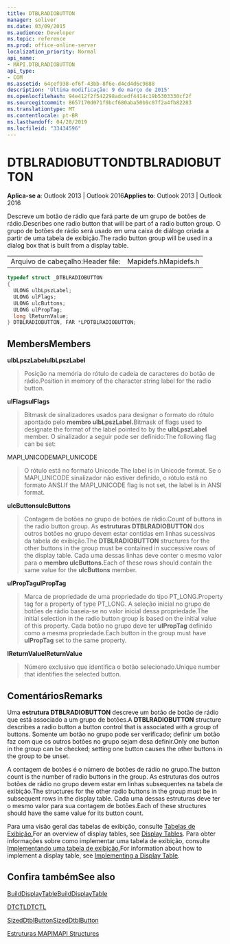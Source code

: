 ```yaml
---
title: DTBLRADIOBUTTON
manager: soliver
ms.date: 03/09/2015
ms.audience: Developer
ms.topic: reference
ms.prod: office-online-server
localization_priority: Normal
api_name:
- MAPI.DTBLRADIOBUTTON
api_type:
- COM
ms.assetid: 64cef938-ef6f-43bb-8f6e-d4cd4d6c9888
description: 'Última modificação: 9 de março de 2015'
ms.openlocfilehash: 94e412f2f542298adcedf4414c19b5303330cf2f
ms.sourcegitcommit: 8657170d071f9bcf680aba50b9c07f2a4fb82283
ms.translationtype: MT
ms.contentlocale: pt-BR
ms.lasthandoff: 04/28/2019
ms.locfileid: "33434596"
---
```

# <a name="dtblradiobutton"></a><span data-ttu-id="07cbd-103">DTBLRADIOBUTTON</span><span class="sxs-lookup"><span data-stu-id="07cbd-103">DTBLRADIOBUTTON</span></span>

  
  
<span data-ttu-id="07cbd-104">**Aplica-se a**: Outlook 2013 | Outlook 2016</span><span class="sxs-lookup"><span data-stu-id="07cbd-104">**Applies to**: Outlook 2013 | Outlook 2016</span></span> 
  
<span data-ttu-id="07cbd-105">Descreve um botão de rádio que fará parte de um grupo de botões de rádio.</span><span class="sxs-lookup"><span data-stu-id="07cbd-105">Describes one radio button that will be part of a radio button group.</span></span> <span data-ttu-id="07cbd-106">O grupo de botões de rádio será usado em uma caixa de diálogo criada a partir de uma tabela de exibição.</span><span class="sxs-lookup"><span data-stu-id="07cbd-106">The radio button group will be used in a dialog box that is built from a display table.</span></span>
  
|||
|:-----|:-----|
|<span data-ttu-id="07cbd-107">Arquivo de cabeçalho:</span><span class="sxs-lookup"><span data-stu-id="07cbd-107">Header file:</span></span>  <br/> |<span data-ttu-id="07cbd-108">Mapidefs.h</span><span class="sxs-lookup"><span data-stu-id="07cbd-108">Mapidefs.h</span></span>  <br/> |
   
```cpp
typedef struct _DTBLRADIOBUTTON
{
  ULONG ulbLpszLabel;
  ULONG ulFlags;
  ULONG ulcButtons;
  ULONG ulPropTag;
  long lReturnValue;
} DTBLRADIOBUTTON, FAR *LPDTBLRADIOBUTTON;

```

## <a name="members"></a><span data-ttu-id="07cbd-109">Members</span><span class="sxs-lookup"><span data-stu-id="07cbd-109">Members</span></span>

 <span data-ttu-id="07cbd-110">**ulbLpszLabel**</span><span class="sxs-lookup"><span data-stu-id="07cbd-110">**ulbLpszLabel**</span></span>
  
> <span data-ttu-id="07cbd-111">Posição na memória do rótulo de cadeia de caracteres do botão de rádio.</span><span class="sxs-lookup"><span data-stu-id="07cbd-111">Position in memory of the character string label for the radio button.</span></span>
    
 <span data-ttu-id="07cbd-112">**ulFlags**</span><span class="sxs-lookup"><span data-stu-id="07cbd-112">**ulFlags**</span></span>
  
> <span data-ttu-id="07cbd-113">Bitmask de sinalizadores usados para designar o formato do rótulo apontado pelo **membro ulbLpszLabel.**</span><span class="sxs-lookup"><span data-stu-id="07cbd-113">Bitmask of flags used to designate the format of the label pointed to by the **ulbLpszLabel** member.</span></span> <span data-ttu-id="07cbd-114">O sinalizador a seguir pode ser definido:</span><span class="sxs-lookup"><span data-stu-id="07cbd-114">The following flag can be set:</span></span> 
    
<span data-ttu-id="07cbd-115">MAPI_UNICODE</span><span class="sxs-lookup"><span data-stu-id="07cbd-115">MAPI_UNICODE</span></span> 
  
> <span data-ttu-id="07cbd-116">O rótulo está no formato Unicode.</span><span class="sxs-lookup"><span data-stu-id="07cbd-116">The label is in Unicode format.</span></span> <span data-ttu-id="07cbd-117">Se o MAPI_UNICODE sinalizador não estiver definido, o rótulo está no formato ANSI.</span><span class="sxs-lookup"><span data-stu-id="07cbd-117">If the MAPI_UNICODE flag is not set, the label is in ANSI format.</span></span>
    
 <span data-ttu-id="07cbd-118">**ulcButtons**</span><span class="sxs-lookup"><span data-stu-id="07cbd-118">**ulcButtons**</span></span>
  
> <span data-ttu-id="07cbd-119">Contagem de botões no grupo de botões de rádio.</span><span class="sxs-lookup"><span data-stu-id="07cbd-119">Count of buttons in the radio button group.</span></span> <span data-ttu-id="07cbd-120">As **estruturas DTBLRADIOBUTTON** dos outros botões no grupo devem estar contidas em linhas sucessivas da tabela de exibição.</span><span class="sxs-lookup"><span data-stu-id="07cbd-120">The **DTBLRADIOBUTTON** structures for the other buttons in the group must be contained in successive rows of the display table.</span></span> <span data-ttu-id="07cbd-121">Cada uma dessas linhas deve conter o mesmo valor para o **membro ulcButtons.**</span><span class="sxs-lookup"><span data-stu-id="07cbd-121">Each of these rows should contain the same value for the **ulcButtons** member.</span></span> 
    
 <span data-ttu-id="07cbd-122">**ulPropTag**</span><span class="sxs-lookup"><span data-stu-id="07cbd-122">**ulPropTag**</span></span>
  
> <span data-ttu-id="07cbd-123">Marca de propriedade de uma propriedade do tipo PT_LONG.</span><span class="sxs-lookup"><span data-stu-id="07cbd-123">Property tag for a property of type PT_LONG.</span></span> <span data-ttu-id="07cbd-124">A seleção inicial no grupo de botões de rádio baseia-se no valor inicial dessa propriedade.</span><span class="sxs-lookup"><span data-stu-id="07cbd-124">The initial selection in the radio button group is based on the initial value of this property.</span></span> <span data-ttu-id="07cbd-125">Cada botão no grupo deve ter **ulPropTag** definido como a mesma propriedade.</span><span class="sxs-lookup"><span data-stu-id="07cbd-125">Each button in the group must have **ulPropTag** set to the same property.</span></span> 
    
 <span data-ttu-id="07cbd-126">**lReturnValue**</span><span class="sxs-lookup"><span data-stu-id="07cbd-126">**lReturnValue**</span></span>
  
> <span data-ttu-id="07cbd-127">Número exclusivo que identifica o botão selecionado.</span><span class="sxs-lookup"><span data-stu-id="07cbd-127">Unique number that identifies the selected button.</span></span>
    
## <a name="remarks"></a><span data-ttu-id="07cbd-128">Comentários</span><span class="sxs-lookup"><span data-stu-id="07cbd-128">Remarks</span></span>

<span data-ttu-id="07cbd-129">Uma **estrutura DTBLRADIOBUTTON** descreve um botão de botão de rádio que está associado a um grupo de botões.</span><span class="sxs-lookup"><span data-stu-id="07cbd-129">A **DTBLRADIOBUTTON** structure describes a radio button a button control that is associated with a group of buttons.</span></span> <span data-ttu-id="07cbd-130">Somente um botão no grupo pode ser verificado; definir um botão faz com que os outros botões no grupo sejam desa definir.</span><span class="sxs-lookup"><span data-stu-id="07cbd-130">Only one button in the group can be checked; setting one button causes the other buttons in the group to be unset.</span></span> 
  
<span data-ttu-id="07cbd-131">A contagem de botões é o número de botões de rádio no grupo.</span><span class="sxs-lookup"><span data-stu-id="07cbd-131">The button count is the number of radio buttons in the group.</span></span> <span data-ttu-id="07cbd-132">As estruturas dos outros botões de rádio no grupo devem estar em linhas subsequentes na tabela de exibição.</span><span class="sxs-lookup"><span data-stu-id="07cbd-132">The structures for the other radio buttons in the group must be in subsequent rows in the display table.</span></span> <span data-ttu-id="07cbd-133">Cada uma dessas estruturas deve ter o mesmo valor para sua contagem de botões.</span><span class="sxs-lookup"><span data-stu-id="07cbd-133">Each of these structures should have the same value for its button count.</span></span>
  
<span data-ttu-id="07cbd-134">Para uma visão geral das tabelas de exibição, consulte [Tabelas de Exibição.](display-tables.md)</span><span class="sxs-lookup"><span data-stu-id="07cbd-134">For an overview of display tables, see [Display Tables](display-tables.md).</span></span> <span data-ttu-id="07cbd-135">Para obter informações sobre como implementar uma tabela de exibição, consulte [Implementando uma tabela de exibição.](display-table-implementation.md)</span><span class="sxs-lookup"><span data-stu-id="07cbd-135">For information about how to implement a display table, see [Implementing a Display Table](display-table-implementation.md).</span></span>
  
## <a name="see-also"></a><span data-ttu-id="07cbd-136">Confira também</span><span class="sxs-lookup"><span data-stu-id="07cbd-136">See also</span></span>



[<span data-ttu-id="07cbd-137">BuildDisplayTable</span><span class="sxs-lookup"><span data-stu-id="07cbd-137">BuildDisplayTable</span></span>](builddisplaytable.md)
  
[<span data-ttu-id="07cbd-138">DTCTL</span><span class="sxs-lookup"><span data-stu-id="07cbd-138">DTCTL</span></span>](dtctl.md)
  
[<span data-ttu-id="07cbd-139">SizedDtblButton</span><span class="sxs-lookup"><span data-stu-id="07cbd-139">SizedDtblButton</span></span>](sizeddtblbutton.md)


[<span data-ttu-id="07cbd-140">Estruturas MAPI</span><span class="sxs-lookup"><span data-stu-id="07cbd-140">MAPI Structures</span></span>](mapi-structures.md)

